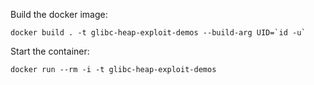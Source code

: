 Build the docker image:

```
docker build . -t glibc-heap-exploit-demos --build-arg UID=`id -u`
```

Start the container:

```
docker run --rm -i -t glibc-heap-exploit-demos
```
